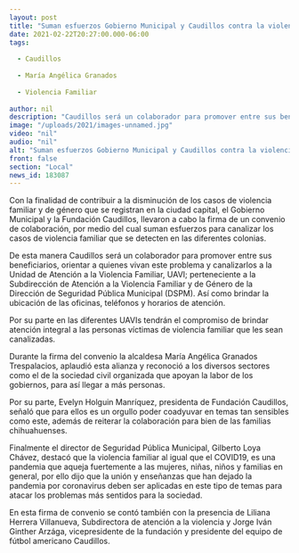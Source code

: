 ```yaml
---
layout: post
title: "Suman esfuerzos Gobierno Municipal y Caudillos contra la violencia familiar"
date: 2021-02-22T20:27:00.000-06:00
tags:
  
  - Caudillos
  
  - María Angélica Granados
  
  - Violencia Familiar
  
author: nil
description: "Caudillos será un colaborador para promover entre sus beneficiarios, orientar a quienes vivan este problema y canalizarlos a la Unidad de Atención a la Violencia Familiar"
image: "/uploads/2021/images-unnamed.jpg"
video: "nil"
audio: "nil"
alt: "Suman esfuerzos Gobierno Municipal y Caudillos contra la violencia familiar"
front: false
section: "Local"
news_id: 183087
---
```


Con la finalidad de contribuir a la disminución de los casos de violencia familiar y de género que se registran en la ciudad capital, el Gobierno Municipal y la Fundación Caudillos, llevaron a cabo la firma de un convenio de colaboración, por medio del cual suman esfuerzos para canalizar los casos de violencia familiar que se detecten en las diferentes colonias.

De esta manera Caudillos será un colaborador para promover entre sus beneficiarios, orientar a quienes vivan este problema y canalizarlos a la Unidad de Atención a la Violencia Familiar, UAVI; perteneciente a la Subdirección de Atención a la Violencia Familiar y de Género de la Dirección de Seguridad Pública Municipal (DSPM). Así como brindar la ubicación de las oficinas, teléfonos y horarios de atención.

Por su parte en las diferentes UAVIs tendrán el compromiso de brindar atención integral a las personas víctimas de violencia familiar que les sean canalizadas.

Durante la firma del convenio la alcaldesa María Angélica Granados Trespalacios, aplaudió esta alianza y reconoció a los diversos sectores como el de la sociedad civil organizada que apoyan la labor de los gobiernos, para así llegar a más personas.

Por su parte, Evelyn Holguin Manríquez, presidenta de Fundación Caudillos, señaló que para ellos es un orgullo poder coadyuvar en temas tan sensibles como este, además de reiterar la colaboración para bien de las familias chihuahuenses.

Finalmente el director de Seguridad Pública Municipal, Gilberto Loya Chávez, destacó que la violencia familiar al igual que el COVID19, es una pandemia que aqueja fuertemente a las mujeres, niñas, niños y familias en general, por ello dijo que la unión y enseñanzas que han dejado la pandemia por coronavirus deben ser aplicadas en este tipo de temas para atacar los problemas más sentidos para la sociedad.

En esta firma de convenio se contó también con la presencia de Liliana Herrera Villanueva, Subdirectora de atención a la violencia y Jorge Iván Ginther Arzága, vicepresidente de la fundación y presidente del equipo de fútbol americano Caudillos.